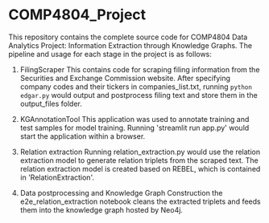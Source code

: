 # COMP4804_Project
This repository contains the complete source code for COMP4804 Data Analytics Project: Information Extraction through Knowledge Graphs. 
The pipeline and usage for each stage in the project is as follows:

1. FilingScraper
This contains code for scraping filing information from the Securities and Exchange Commission website. After specifying company codes and their tickers in companies_list.txt, running `python edgar.py` would output and postprocess filing text and store them in the output_files folder.

2. KGAnnotationTool
This application was used to annotate training and test samples for model training. Running 'streamlit run app.py' would start the application within a browser.

3. Relation extraction
Running relation_extraction.py would use the  relation extraction model to generate relation triplets from the scraped text. The relation extraction model is created based on REBEL, which is contained in 'RelationExtraction'. 

4. Data postprocessing and Knowledge Graph Construction
the e2e_relation_extraction notebook cleans the extracted triplets and feeds them into the knowledge graph hosted by Neo4j.
